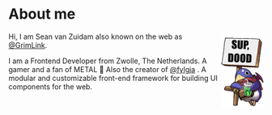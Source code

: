 # About me

<img align="right" src="https://github.com/grimlink/grimlink/raw/main/assets/sup-dood.png">

Hi, I am Sean van Zuidam also known on the web as [@GrimLink](https://twitter.com/GrimLink).

I am a Frontend Developer from Zwolle, The Netherlands.
A gamer and a fan of METAL 🤘
Also the creator of [@fylgja](https://github.com/fylgja) . A modular and customizable front-end framework for building UI components for the web.
